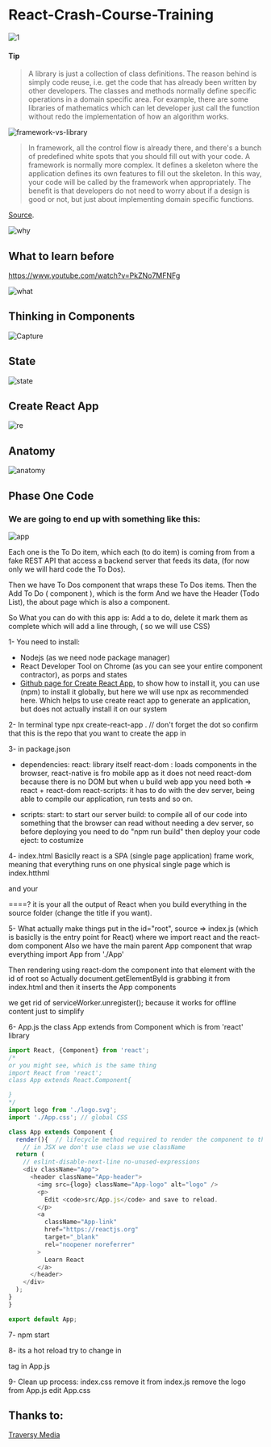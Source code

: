 # React-Crash-Course-Training

![1](https://user-images.githubusercontent.com/17273449/85920893-6c44e300-b880-11ea-819f-720cc08186d4.JPG) 














#### Tip
> A library is just a collection of class definitions. The reason behind is simply code reuse, i.e. get the code that has already been written by other developers. The classes and methods normally define specific operations in a domain specific area. For example, there are some libraries of mathematics which can let developer just call the function without redo the implementation of how an algorithm works.

![framework-vs-library](https://user-images.githubusercontent.com/17273449/85921090-1d984880-b882-11ea-8007-5937c08ec3e2.png)

> In framework, all the control flow is already there, and there's a bunch of predefined white spots that you should fill out with your code. A framework is normally more complex. It defines a skeleton where the application defines its own features to fill out the skeleton. In this way, your code will be called by the framework when appropriately. The benefit is that developers do not need to worry about if a design is good or not, but just about implementing domain specific functions.

[Source](https://www.programcreek.com/2011/09/what-is-the-difference-between-a-java-library-and-a-framework/).


![why](https://user-images.githubusercontent.com/17273449/85921168-d8284b00-b882-11ea-81ba-d970e2949b99.JPG)


## What to learn before

https://www.youtube.com/watch?v=PkZNo7MFNFg

![what](https://user-images.githubusercontent.com/17273449/85921209-54bb2980-b883-11ea-9146-79d9d3f26077.JPG)


## Thinking in Components 
![Capture](https://user-images.githubusercontent.com/17273449/85921366-91d3eb80-b884-11ea-9971-629c9fc881ee.JPG)

## State
![state](https://user-images.githubusercontent.com/17273449/85921384-b16b1400-b884-11ea-81af-a52f88005c83.JPG)

## Create React App
![re](https://user-images.githubusercontent.com/17273449/85921436-060e8f00-b885-11ea-85bb-83d2d1cfa42d.JPG)

## Anatomy 
![anatomy](https://user-images.githubusercontent.com/17273449/85921495-669dcc00-b885-11ea-9913-8ebafbfaa70b.JPG)


## Phase One Code

### We are going to end up with something like this:

![app](https://user-images.githubusercontent.com/17273449/85921599-f6dc1100-b885-11ea-957f-391113c0fe06.JPG)

Each one is the To Do item, which each (to do item) is coming from from a fake REST API that access a backend server that feeds its data, (for now only we will hard code the To Dos).

Then we have To Dos component that wraps these To Dos items.
Then the Add To Do ( component ), which is the form 
And we have the Header (Todo List), the about page which is also a component.

So What you can do with this app is:
Add a to do, delete it mark them as complete which will add a line through, ( so we will use CSS) 

1- You need to install:
- Nodejs (as we need node package manager)
- React Developer Tool on Chrome (as you can see your entire component contractor), as porps and states
- [Github page for Create React App](https://github.com/facebook/create-react-app), to show how to install it, you can use (npm) to install it globally, but here we will use npx as recommended here.
Which helps to use create react app to generate an application, but does not actually install it on our system 

2- In terminal type npx create-react-app .
// don't forget the dot so confirm that this is the repo that you want to create the app in

3- in package.json
- dependencies:
react: library itself
react-dom  : loads components in the browser, react-native is fro mobile app as it does not need react-dom because there is no DOM 
but when u build web app you need both => react + react-dom
react-scripts: it has to do with the dev server, being able to compile our application, run tests and so on.

- scripts:
start: to start our server 
build: to compile all of our code into something that the browser can read without needing a dev server, so before deploying you need to do "npm run build" then deploy your code
eject: to costumize

4- index.html
Basiclly react is a SPA (single page application) frame work, meaning that everything runs on one physical single page which is index.htthml


and your <div id="root"></div> ====? it is your all the output of React when you build everything in the source folder
(change the title if you want).

5- What actually make things put in the id="root", 
source => index.js (which is basiclly is the entry point for React)
where we import react and the react-dom component
Also we have the main parent App component that wrap everything
import App from './App'

Then rendering using react-dom the <App /> component into that element with the id of root
so Actually document.getElementById is grabbing it from index.html
and then it inserts the App components

we get rid of 
serviceWorker.unregister();
because it works for offline content just to simplify 

6- App.js
the class App extends from Component which is from 'react' library 

```js
import React, {Component} from 'react';
/*
or you might see, which is the same thing
import React from 'react';
class App extends React.Component{

}
*/
import logo from './logo.svg';
import './App.css'; // global CSS

class App extends Component {
  render(){  // lifecycle method required to render the component to the browser which will return a JSX, (write js in output)
    // in JSX we don't use class we use className
  return (
    // eslint-disable-next-line no-unused-expressions
    <div className="App">
      <header className="App-header">
        <img src={logo} className="App-logo" alt="logo" />
        <p>
          Edit <code>src/App.js</code> and save to reload.
        </p>
        <a
          className="App-link"
          href="https://reactjs.org"
          target="_blank"
          rel="noopener noreferrer"
        >
          Learn React
        </a>
      </header>
    </div>
  );
}
}

export default App;

```
7- npm start

8- its a hot reload try to change in <p> tag in App.js

9- Clean up process:
index.css
remove it from index.js
remove the logo from App.js
edit App.css
## Thanks to: 
[Traversy Media](https://www.youtube.com/watch?v=sBws8MSXN7A&t=4588s)